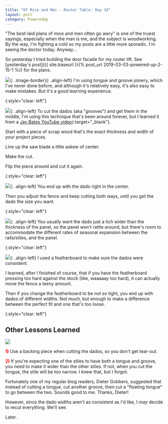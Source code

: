 ```yaml
---
title: "Of Mice and Men - Router Table: Day 16"
layout: post
category: PoweredUp
---
```

"The best-laid plans of mice and men often go awry" is one of the truest sayings, especially when the man is me, and the subject is woodworking. By the way, I'm fighting a cold so my posts are a little more sporadic. I'm seeing the doctor today. Anyway...

So yesterday I tried building the door facade for my router lift. See [yesterday's post]({{ site.baseurl }}{% post_url 2019-03-03-powered-up-2-15-1 %}) for the plans.

![](/assets/images-posts/powered-up-2/powered-up-2-16-1-01.jpg){: .image-border}{: .align-left}
I'm using tongue and groove joinery, which I've never done before, and although it's relatively easy, it's also easy to make mistakes. But it's a good learning experience.

{:style="clear: left"}

![](/assets/images-posts/powered-up-2/powered-up-2-16-1-02.jpg){: .align-left}
To cut the dados (aka "grooves") and get them in the middle, I'm using this technique that's been around forever, but I learned it from a [Jay Bates YouTube video](https://youtu.be/T867u2d-aWs){:target="_blank"}.

Start with a piece of scrap wood that's the exact thickness and width of your project pieces.

Line up the saw blade a little askew of center.

Make the cut.

Flip the piece around and cut it again.

{:style="clear: left"}

![](/assets/images-posts/powered-up-2/powered-up-2-16-1-03.jpg){: .align-left}
You end up with the dado right in the center.

Then you adjust the fence and keep cutting both ways, until you get the dado the size you want.

{:style="clear: left"}

![](/assets/images-posts/powered-up-2/powered-up-2-16-1-04.jpg){: .align-left}
You usually want the dado just a tich wider than the thickness of the panel, so the panel won't rattle around, but there's room to accommodate the different rates of seasonal expansion between the rails/stiles, and the panel.

{:style="clear: left"}

![](/assets/images-posts/powered-up-2/powered-up-2-16-1-05.jpg){: .align-left}
I used a featherboard to make sure the dados were consistent.

I learned, after I finished of course, that if you have the featherboard pressing too hard against the stock (like, waaaaay too hard), it can actually move the fence a teeny amount.

Then if you change the featherboard to be *not* so tight, you end up with dados of different widths. Not much, but enough to make a difference between the perfect fit and one that's too loose.

{:style="clear: left"}

## Other Lessons Learned

![](/assets/images-posts/powered-up-2/powered-up-2-16-1-06.jpg)

<span style="color:red">**1)**</span> Use a backing piece when cutting the dados, so you don't get tear-out.

<span style="color:red">**2)**</span> If you're expecting one of the stiles to have both a tongue and groove, you need to make it wider than the other stiles. If not, when you cut the tongue, the stile will be too narrow. I knew that, but I forgot.

Fortunately one of my regular blog readers, Dieter Gobbers, suggested that instead of cutting a tongue, cut another groove, then cut a "floating tongue" to go between the two. Sounds good to me. Thanks, Dieter!

However, since the dado widths aren't as consistent as I'd like, I *may* decide to recut everything. We'll see.

Later.
